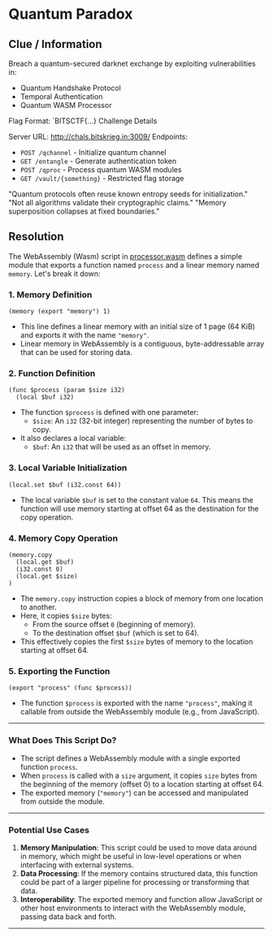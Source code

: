 # Quantum Paradox

## Clue / Information

Breach a quantum-secured darknet exchange by exploiting vulnerabilities in:
- Quantum Handshake Protocol
- Temporal Authentication
- Quantum WASM Processor

Flag Format: `BITSCTF{...}
Challenge Details

Server URL: http://chals.bitskrieg.in:3009/
Endpoints:
- `POST /qchannel` - Initialize quantum channel
- `GET /entangle` - Generate authentication token
- `POST /qproc` - Process quantum WASM modules
- `GET /vault/{something}` - Restricted flag storage

"Quantum protocols often reuse known entropy seeds for initialization."
"Not all algorithms validate their cryptographic claims."
"Memory superposition collapses at fixed boundaries."

## Resolution

The WebAssembly (Wasm) script in [processor.wasm](./processor.wasm) defines a simple module that exports a function named `process` and a linear memory named `memory`. Let's break it down:

### 1. **Memory Definition**
```wasm
(memory (export "memory") 1)
```
- This line defines a linear memory with an initial size of 1 page (64 KiB) and exports it with the name `"memory"`.
- Linear memory in WebAssembly is a contiguous, byte-addressable array that can be used for storing data.

### 2. **Function Definition**
```wasm
(func $process (param $size i32)
  (local $buf i32)
```
- The function `$process` is defined with one parameter:
  - `$size`: An `i32` (32-bit integer) representing the number of bytes to copy.
- It also declares a local variable:
  - `$buf`: An `i32` that will be used as an offset in memory.

### 3. **Local Variable Initialization**
```wasm
(local.set $buf (i32.const 64))
```
- The local variable `$buf` is set to the constant value `64`. This means the function will use memory starting at offset 64 as the destination for the copy operation.

### 4. **Memory Copy Operation**
```wasm
(memory.copy
  (local.get $buf)
  (i32.const 0)
  (local.get $size)
)
```
- The `memory.copy` instruction copies a block of memory from one location to another.
- Here, it copies `$size` bytes:
  - From the source offset `0` (beginning of memory).
  - To the destination offset `$buf` (which is set to 64).
- This effectively copies the first `$size` bytes of memory to the location starting at offset 64.

### 5. **Exporting the Function**
```wasm
(export "process" (func $process))
```
- The function `$process` is exported with the name `"process"`, making it callable from outside the WebAssembly module (e.g., from JavaScript).

---

### **What Does This Script Do?**
- The script defines a WebAssembly module with a single exported function `process`.
- When `process` is called with a `size` argument, it copies `size` bytes from the beginning of the memory (offset 0) to a location starting at offset 64.
- The exported memory (`"memory"`) can be accessed and manipulated from outside the module.

---

### **Potential Use Cases**
1. **Memory Manipulation**: This script could be used to move data around in memory, which might be useful in low-level operations or when interfacing with external systems.
2. **Data Processing**: If the memory contains structured data, this function could be part of a larger pipeline for processing or transforming that data.
3. **Interoperability**: The exported memory and function allow JavaScript or other host environments to interact with the WebAssembly module, passing data back and forth.

---

